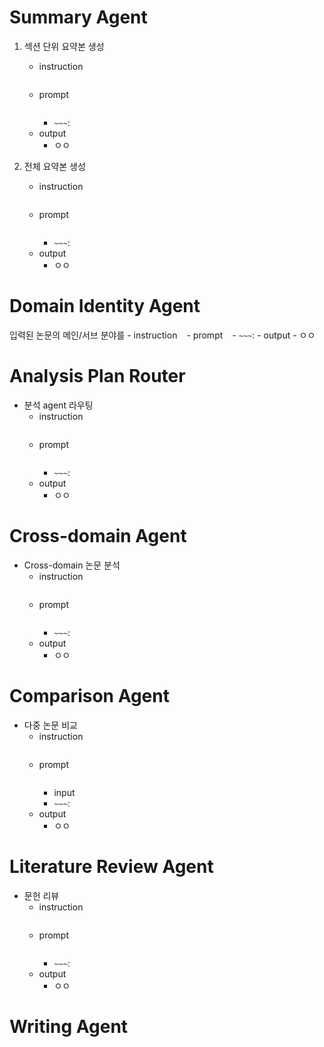 # Summary Agent

1. 섹션 단위 요약본 생성
	- instruction
		```
  		```
	- prompt
   		```
     	```
 		- `~~~`: 
	- output
 		- ㅇㅇ

2. 전체 요약본 생성
	- instruction
		```
  		```
	- prompt
   		```
     	```
 		- `~~~`: 
	- output
 		- ㅇㅇ

# Domain Identity Agent

입력된 논문의 메인/서브 분야를 
	- instruction
		```
  		```
	- prompt
   		```
     	```
 		- `~~~`: 
	- output
 		- ㅇㅇ

# Analysis Plan Router

- 분석 agent 라우팅
	- instruction
		```
  		```
	- prompt
   		```
     	```
 		- `~~~`: 
	- output
 		- ㅇㅇ

# Cross-domain Agent

- Cross-domain 논문 분석
	- instruction
		```
  		```
	- prompt
   		```
     	```
 		- `~~~`: 
	- output
 		- ㅇㅇ

# Comparison Agent

- 다중 논문 비교
	- instruction
		```
  		```
	- prompt
   		```
     	```
 		- input
 		- `~~~`: 
	- output
 		- ㅇㅇ

# Literature Review Agent

- 문헌 리뷰
	- instruction
		```
  		```
	- prompt
   		```
     	```
 		- `~~~`: 
	- output
 		- ㅇㅇ
 
# Writing Agent
